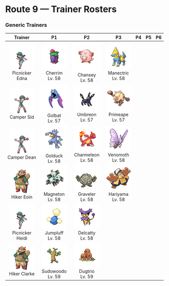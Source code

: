 # Route 9 — Trainer Rosters

### Generic Trainers

| Trainer | P1 | P2 | P3 | P4 | P5 | P6 |
|:-------:|:--:|:--:|:--:|:--:|:--:|:--:|
| ![Picnicker Edna](../../assets/trainers/picnicker.png "Picnicker Edna")<br>Picnicker Edna | ![Cherrim](../../assets/sprites/cherrim/front.gif "During times of strong sunlight, its bud blooms, its petals open fully, and it becomes very active.")<br>Cherrim<br>Lv. 58 | ![Chansey](../../assets/sprites/chansey/front.gif "It walks carefully to prevent its egg from breaking. However, it is extremely fast at running away.")<br>Chansey<br>Lv. 58 | ![Manectric](../../assets/sprites/manectric/front.gif "Its nest can be found where a thunderbolt hits. It is discharging electricity from its mane.")<br>Manectric<br>Lv. 58 |
| ![Camper Sid](../../assets/trainers/camper.png "Camper Sid")<br>Camper Sid | ![Golbat](../../assets/sprites/golbat/front.gif "However hard its victim’s hide may be, it punctures with sharp fangs and gorges itself with blood.")<br>Golbat<br>Lv. 57 | ![Umbreon](../../assets/sprites/umbreon/front.gif "When agitated, this Pokémon protects itself by spraying poisonous sweat from its pores.")<br>Umbreon<br>Lv. 57 | ![Primeape](../../assets/sprites/primeape/front.gif "If approached while asleep, it may awaken and angrily give chase in a groggy state of semi-sleep.")<br>Primeape<br>Lv. 57 |
| ![Camper Dean](../../assets/trainers/camper.png "Camper Dean")<br>Camper Dean | ![Golduck](../../assets/sprites/golduck/front.gif "When it swims at full speed using its long, webbed limbs, its forehead somehow begins to glow.")<br>Golduck<br>Lv. 58 | ![Charmeleon](../../assets/sprites/charmeleon/front.gif "It is very hotheaded by nature, so it constantly seeks opponents. It calms down only when it wins.")<br>Charmeleon<br>Lv. 58 | ![Venomoth](../../assets/sprites/venomoth/front.gif "When it attacks, it flaps its large wings violently to scatter its poisonous powder all around.")<br>Venomoth<br>Lv. 58 |
| ![Hiker Eoin](../../assets/trainers/hiker.png "Hiker Eoin")<br>Hiker Eoin | ![Magneton](../../assets/sprites/magneton/front.gif "Three MAGNEMITE are linked by a strong magnetic force. Earaches will occur if you get too close.")<br>Magneton<br>Lv. 58 | ![Graveler](../../assets/sprites/graveler/front.gif "With a free and uncaring nature, it doesn’t mind if pieces break off while it rolls down mountains.")<br>Graveler<br>Lv. 58 | ![Hariyama](../../assets/sprites/hariyama/front.gif "It loves challenging others to tests of strength. It has the power to stop a train with a slap.")<br>Hariyama<br>Lv. 58 |
| ![Picnicker Heidi](../../assets/trainers/picnicker.png "Picnicker Heidi")<br>Picnicker Heidi | ![Jumpluff](../../assets/sprites/jumpluff/front.gif "Once it catches the wind, it deftly controls its cotton-puff spores-- it can even float around the world.")<br>Jumpluff<br>Lv. 58 | ![Delcatty](../../assets/sprites/delcatty/front.gif "It dislikes dirty places. It often searches for a comfortable place in which to groom itself.")<br>Delcatty<br>Lv. 58 |
| ![Hiker Clarke](../../assets/trainers/hiker.png "Hiker Clarke")<br>Hiker Clarke | ![Sudowoodo](../../assets/sprites/sudowoodo/front.gif "Although it always pretends to be a tree, its composition appears more similar to rock than to vegetation.")<br>Sudowoodo<br>Lv. 59 | ![Dugtrio](../../assets/sprites/dugtrio/front.gif "Its three heads bob separately up and down to loosen the soil nearby, making it easier for it to burrow.")<br>Dugtrio<br>Lv. 59 |

